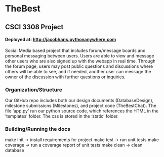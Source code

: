 # TheBest
## CSCI 3308 Project
#### Deployed at: http://jacobhans.pythonanywhere.com

Social Media based project that includes forum/message boards and personal messaging between users. Users are able to view and message other users who are also signed up with the webapp in real time. Through the forum page, users may post public questions and discussions where others will be able to see, and if needed, another user can message the owner of the discussion with further questions or inquiries.

### Organization/Structure

Our GitHub repo includes both our design documents (DatabaseDesign), milestone submissions (Milestones), and project code (TheBestChat). The file ‘app.py’ run our python source code, which references the HTML in the ‘templates’ folder. The css is stored in the ‘static’ folder.

### Building/Running the docs
make init → install requirements for project
make test → run unit tests
make coverage → run a coverage report of unit tests
make clean → clean database
